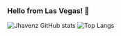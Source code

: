 ### Hello from Las Vegas! 👋

![Jhavenz GitHub stats](https://github-readme-stats.vercel.app/api?username=jhavenz&count_private=true&show_icons=true&langs_count=10)
![Top Langs](https://github-readme-stats.vercel.app/api/top-langs/?username=jhavenz&layout=compact&langs_count=10)

<!--
**jhavenz/jhavenz** is a ✨ _special_ ✨ repository because its `README.md` (this file) appears on your GitHub profile.

Here are some ideas to get you started:

- 🔭 I’m currently working on ...
- 🌱 I’m currently learning ...
- 👯 I’m looking to collaborate on ...
- 🤔 I’m looking for help with ...
- 💬 Ask me about ...
- 📫 How to reach me: ...
- 😄 Pronouns: ...
- ⚡ Fun fact: ...
-->
